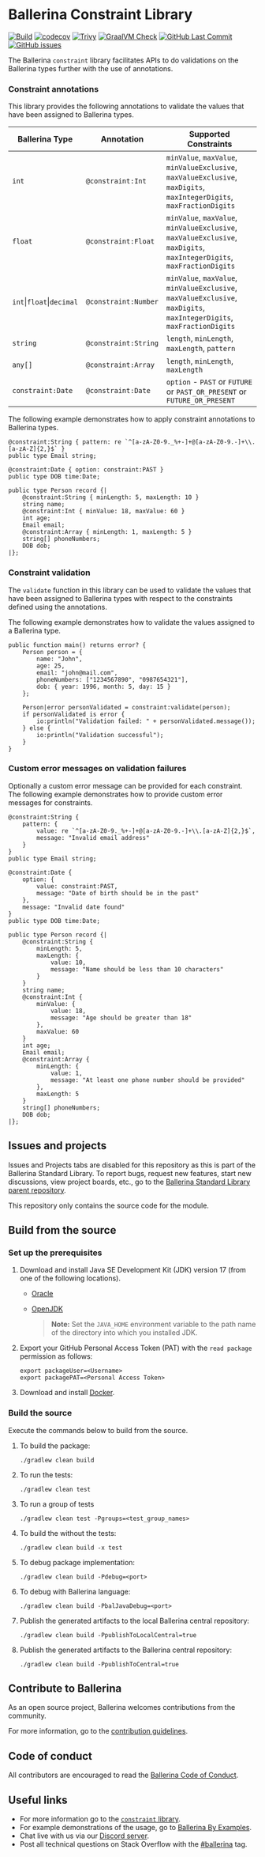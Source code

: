 Ballerina Constraint Library
===================

  [![Build](https://github.com/ballerina-platform/module-ballerina-constraint/actions/workflows/build-timestamped-master.yml/badge.svg)](https://github.com/ballerina-platform/module-ballerina-constraint/actions/workflows/build-timestamped-master.yml)
  [![codecov](https://codecov.io/gh/ballerina-platform/module-ballerina-constraint/branch/main/graph/badge.svg)](https://codecov.io/gh/ballerina-platform/module-ballerina-constraint) 
  [![Trivy](https://github.com/ballerina-platform/module-ballerina-constraint/actions/workflows/trivy-scan.yml/badge.svg)](https://github.com/ballerina-platform/module-ballerina-constraint/actions/workflows/trivy-scan.yml)
  [![GraalVM Check](https://github.com/ballerina-platform/module-ballerina-constraint/actions/workflows/build-with-bal-test-graalvm.yml/badge.svg)](https://github.com/ballerina-platform/module-ballerina-constraint/actions/workflows/build-with-bal-test-graalvm.yml)
  [![GitHub Last Commit](https://img.shields.io/github/last-commit/ballerina-platform/module-ballerina-constraint.svg?label=Last%20Commit)](https://github.com/ballerina-platform/module-ballerina-constraint/commits/master)
  [![GitHub issues](https://img.shields.io/github/issues/ballerina-platform/ballerina-standard-library/module/constraint.svg?label=Open%20Issues)](https://github.com/ballerina-platform/ballerina-standard-library/labels/module%2Fconstraint)

The Ballerina `constraint` library facilitates APIs to do validations on the Ballerina types further with the use of annotations.

### Constraint annotations

This library provides the following annotations to validate the values that have been assigned to Ballerina types.

| Ballerina Type                    | Annotation           | Supported Constraints                                                                                                  |
|-----------------------------------|----------------------|------------------------------------------------------------------------------------------------------------------------|
| `int`                             | `@constraint:Int`    | `minValue`, `maxValue`, `minValueExclusive`, `maxValueExclusive`, `maxDigits`, `maxIntegerDigits`, `maxFractionDigits` |
| `float`                           | `@constraint:Float`  | `minValue`, `maxValue`, `minValueExclusive`, `maxValueExclusive`, `maxDigits`, `maxIntegerDigits`, `maxFractionDigits` |
| `int`&#124;`float`&#124;`decimal` | `@constraint:Number` | `minValue`, `maxValue`, `minValueExclusive`, `maxValueExclusive`, `maxDigits`, `maxIntegerDigits`, `maxFractionDigits` |
| `string`                          | `@constraint:String` | `length`, `minLength`, `maxLength`, `pattern`                                                                          |
| `any[]`                           | `@constraint:Array`  | `length`, `minLength`, `maxLength`                                                                                     |
| `constraint:Date`                 | `@constraint:Date`   | `option` - `PAST` or `FUTURE` or `PAST_OR_PRESENT` or `FUTURE_OR_PRESENT`                                              |

The following example demonstrates how to apply constraint annotations to Ballerina types.

```ballerina
@constraint:String { pattern: re `^[a-zA-Z0-9._%+-]+@[a-zA-Z0-9.-]+\\.[a-zA-Z]{2,}$` }
public type Email string;

@constraint:Date { option: constraint:PAST }
public type DOB time:Date;

public type Person record {|
    @constraint:String { minLength: 5, maxLength: 10 }
    string name;
    @constraint:Int { minValue: 18, maxValue: 60 }
    int age;
    Email email;
    @constraint:Array { minLength: 1, maxLength: 5 }
    string[] phoneNumbers;
    DOB dob;
|};
```

### Constraint validation

The `validate` function in this library can be used to validate the values that have been assigned to Ballerina types with respect to the constraints defined using the annotations.

The following example demonstrates how to validate the values assigned to a Ballerina type.

```ballerina
public function main() returns error? {
    Person person = {
        name: "John",
        age: 25,
        email: "john@mail.com",
        phoneNumbers: ["1234567890", "0987654321"],
        dob: { year: 1996, month: 5, day: 15 }
    };
    
    Person|error personValidated = constraint:validate(person);
    if personValidated is error {
        io:println("Validation failed: " + personValidated.message());
    } else {
        io:println("Validation successful");
    }
}
```

### Custom error messages on validation failures

Optionally a custom error message can be provided for each constraint. The following example demonstrates how to provide custom error messages for constraints.

```ballerina
@constraint:String { 
    pattern: {
        value: re `^[a-zA-Z0-9._%+-]+@[a-zA-Z0-9.-]+\\.[a-zA-Z]{2,}$`,
        message: "Invalid email address"
    }
}
public type Email string;

@constraint:Date {
    option: {
        value: constraint:PAST,
        message: "Date of birth should be in the past"
    },
    message: "Invalid date found"
}
public type DOB time:Date;

public type Person record {|
    @constraint:String { 
        minLength: 5, 
        maxLength: {
            value: 10,
            message: "Name should be less than 10 characters"
        }
    }
    string name;
    @constraint:Int {
        minValue: {
            value: 18,
            message: "Age should be greater than 18"
        },
        maxValue: 60
    }
    int age;
    Email email;
    @constraint:Array { 
        minLength: {
            value: 1,
            message: "At least one phone number should be provided"
        },
        maxLength: 5 
    }
    string[] phoneNumbers;
    DOB dob;
|};
```

## Issues and projects

Issues and Projects tabs are disabled for this repository as this is part of the Ballerina Standard Library. To report bugs, request new features, start new discussions, view project boards, etc., go to the [Ballerina Standard Library parent repository](https://github.com/ballerina-platform/ballerina-standard-library).

This repository only contains the source code for the module.

## Build from the source

### Set up the prerequisites

1. Download and install Java SE Development Kit (JDK) version 17 (from one of the following locations).

   * [Oracle](https://www.oracle.com/java/technologies/downloads/)
   
   * [OpenJDK](https://adoptium.net)
   
        > **Note:** Set the `JAVA_HOME` environment variable to the path name of the directory into which you installed JDK.

2. Export your GitHub Personal Access Token (PAT) with the `read package` permission as follows:

    ```
    export packageUser=<Username>
    export packagePAT=<Personal Access Token>
    ```

3. Download and install [Docker](https://www.docker.com/).

### Build the source

Execute the commands below to build from the source.

1. To build the package:
    ```    
    ./gradlew clean build
    ```
2. To run the tests:
    ```
    ./gradlew clean test
    ```

3. To run a group of tests
    ```
    ./gradlew clean test -Pgroups=<test_group_names>
    ```

4. To build the without the tests:
    ```
    ./gradlew clean build -x test
    ```

5. To debug package implementation:
    ```
    ./gradlew clean build -Pdebug=<port>
    ```

6. To debug with Ballerina language:
    ```
    ./gradlew clean build -PbalJavaDebug=<port>
    ```

7. Publish the generated artifacts to the local Ballerina central repository:
    ```
    ./gradlew clean build -PpublishToLocalCentral=true
    ```

8. Publish the generated artifacts to the Ballerina central repository:
    ```
    ./gradlew clean build -PpublishToCentral=true
    ```

## Contribute to Ballerina

As an open source project, Ballerina welcomes contributions from the community.

For more information, go to the [contribution guidelines](https://github.com/ballerina-platform/ballerina-lang/blob/master/CONTRIBUTING.md).

## Code of conduct

All contributors are encouraged to read the [Ballerina Code of Conduct](https://ballerina.io/code-of-conduct).

## Useful links

* For more information go to the [`constraint` library](https://lib.ballerina.io/ballerina/constraint/latest).
* For example demonstrations of the usage, go to [Ballerina By Examples](https://ballerina.io/learn/by-example/).
* Chat live with us via our [Discord server](https://discord.gg/ballerinalang).
* Post all technical questions on Stack Overflow with the [#ballerina](https://stackoverflow.com/questions/tagged/ballerina) tag.
